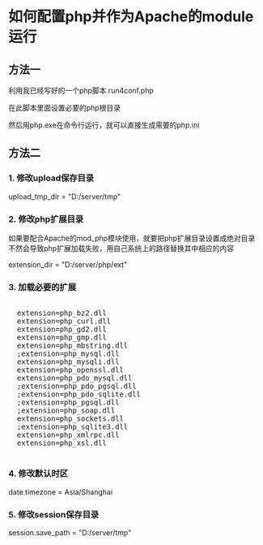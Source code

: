 # 如何配置php并作为Apache的module运行

## 方法一

利用我已经写好的一个php脚本 run4conf.php

在此脚本里面设置必要的php根目录

然后用php.exe在命令行运行，就可以直接生成需要的php.ini

## 方法二

### 1. 修改upload保存目录

  upload_tmp_dir = "D:/server/tmp"

### 2. 修改php扩展目录

  如果要配合Apache的mod_php模块使用，就要把php扩展目录设置成绝对目录       <br>
  不然会导致php扩展加载失败，用自己系统上的路径替换其中相应的内容

  extension_dir = "D:/server/php/ext"

### 3. 加载必要的扩展

<pre>

  extension=php_bz2.dll
  extension=php_curl.dll
  extension=php_gd2.dll
  extension=php_gmp.dll
  extension=php_mbstring.dll
  ;extension=php_mysql.dll
  extension=php_mysqli.dll
  extension=php_openssl.dll
  extension=php_pdo_mysql.dll
  ;extension=php_pdo_pgsql.dll
  ;extension=php_pdo_sqlite.dll
  ;extension=php_pgsql.dll
  ;extension=php_soap.dll
  extension=php_sockets.dll
  ;extension=php_sqlite3.dll
  extension=php_xmlrpc.dll
  extension=php_xsl.dll

</pre>

### 4. 修改默认时区

  date.timezone = Asia/Shanghai

### 5. 修改session保存目录

  session.save_path = "D:/server/tmp"



